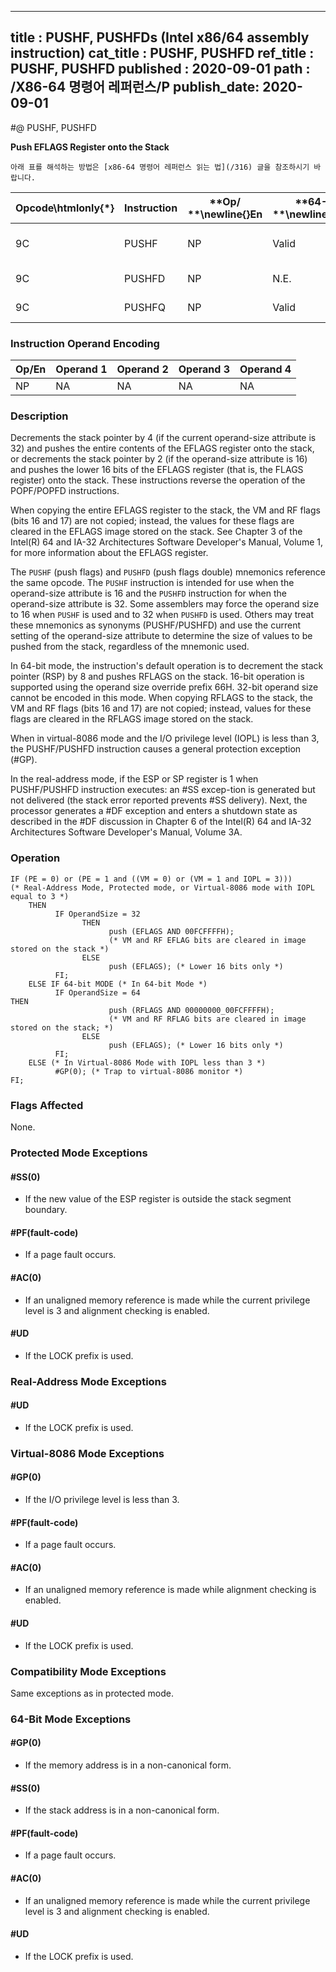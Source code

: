 ----------------------------
title : PUSHF, PUSHFDs (Intel x86/64 assembly instruction)
cat_title : PUSHF, PUSHFD
ref_title : PUSHF, PUSHFD
published : 2020-09-01
path : /X86-64 명령어 레퍼런스/P
publish_date: 2020-09-01
----------------------------


#@ PUSHF, PUSHFD

**Push EFLAGS Register onto the Stack**

```lec-info
아래 표를 해석하는 방법은 [x86-64 명령어 레퍼런스 읽는 법](/316) 글을 참조하시기 바랍니다.
```

|**Opcode\htmlonly{*}**|**Instruction**|**Op/ **\newline{}**En**|**64-Bit **\newline{}**Mode**|**Compat/**\newline{}**Leg Mode**|**Description**|
|----------------------|---------------|------------------------|-----------------------------|---------------------------------|---------------|
|9C|PUSHF|NP|Valid|Valid|Push lower 16 bits of EFLAGS.|
|9C|PUSHFD|NP|N.E.|Valid|Push EFLAGS.|
|9C|PUSHFQ|NP|Valid|N.E.|Push RFLAGS.|
### Instruction Operand Encoding


|Op/En|Operand 1|Operand 2|Operand 3|Operand 4|
|-----|---------|---------|---------|---------|
|NP|NA|NA|NA|NA|
### Description


Decrements the stack pointer by 4 (if the current operand-size attribute is 32) and pushes the entire contents of the EFLAGS register onto the stack, or decrements the stack pointer by 2 (if the operand-size attribute is 16) and pushes the lower 16 bits of the EFLAGS register (that is, the FLAGS register) onto the stack. These instructions reverse the operation of the POPF/POPFD instructions. 

When copying the entire EFLAGS register to the stack, the VM and RF flags (bits 16 and 17) are not copied; instead, the values for these flags are cleared in the EFLAGS image stored on the stack. See Chapter 3 of the Intel(R) 64 and IA-32 Architectures Software Developer's Manual, Volume 1, for more information about the EFLAGS register. 

The `PUSHF` (push flags) and `PUSHFD` (push flags double) mnemonics reference the same opcode. The `PUSHF` instruction is intended for use when the operand-size attribute is 16 and the `PUSHFD` instruction for when the operand-size attribute is 32. Some assemblers may force the operand size to 16 when `PUSHF` is used and to 32 when `PUSHFD` is used. Others may treat these mnemonics as synonyms (PUSHF/PUSHFD) and use the current setting of the operand-size attribute to determine the size of values to be pushed from the stack, regardless of the mnemonic used.

In 64-bit mode, the instruction's default operation is to decrement the stack pointer (RSP) by 8 and pushes RFLAGS on the stack. 16-bit operation is supported using the operand size override prefix 66H. 32-bit operand size cannot be encoded in this mode. When copying RFLAGS to the stack, the VM and RF flags (bits 16 and 17) are not copied; instead, values for these flags are cleared in the RFLAGS image stored on the stack.

When in virtual-8086 mode and the I/O privilege level (IOPL) is less than 3, the PUSHF/PUSHFD instruction causes a general protection exception (#GP).

In the real-address mode, if the ESP or SP register is 1 when PUSHF/PUSHFD instruction executes: an #SS excep-tion is generated but not delivered (the stack error reported prevents #SS delivery). Next, the processor generates a #DF exception and enters a shutdown state as described in the #DF discussion in Chapter 6 of the Intel(R) 64 and IA-32 Architectures Software Developer's Manual, Volume 3A.


### Operation

```info-verb
IF (PE = 0) or (PE = 1 and ((VM = 0) or (VM = 1 and IOPL = 3)))
(* Real-Address Mode, Protected mode, or Virtual-8086 mode with IOPL equal to 3 *)
    THEN
          IF OperandSize = 32
                THEN 
                      push (EFLAGS AND 00FCFFFFH);
                      (* VM and RF EFLAG bits are cleared in image stored on the stack *)
                ELSE 
                      push (EFLAGS); (* Lower 16 bits only *)
          FI;
    ELSE IF 64-bit MODE (* In 64-bit Mode *)
          IF OperandSize = 64
THEN 
                      push (RFLAGS AND 00000000_00FCFFFFH);
                      (* VM and RF RFLAG bits are cleared in image stored on the stack; *)
                ELSE 
                      push (EFLAGS); (* Lower 16 bits only *)
          FI;
    ELSE (* In Virtual-8086 Mode with IOPL less than 3 *)
          #GP(0); (* Trap to virtual-8086 monitor *)
FI;
```
### Flags Affected


None.


### Protected Mode Exceptions

#### #SS(0)
* If the new value of the ESP register is outside the stack segment boundary. 

#### #PF(fault-code)
* If a page fault occurs.

#### #AC(0)
* If an unaligned memory reference is made while the current privilege level is 3 and alignment checking is enabled.

#### #UD
* If the LOCK prefix is used.

### Real-Address Mode Exceptions

#### #UD
* If the LOCK prefix is used.

### Virtual-8086 Mode Exceptions

#### #GP(0)
* If the I/O privilege level is less than 3.

#### #PF(fault-code)
* If a page fault occurs.

#### #AC(0)
* If an unaligned memory reference is made while alignment checking is enabled.

#### #UD
* If the LOCK prefix is used.

### Compatibility Mode Exceptions



Same exceptions as in protected mode.


### 64-Bit Mode Exceptions

#### #GP(0)
* If the memory address is in a non-canonical form.

#### #SS(0)
* If the stack address is in a non-canonical form.

#### #PF(fault-code)
* If a page fault occurs.

#### #AC(0)
* If an unaligned memory reference is made while the current privilege level is 3 and alignment checking is enabled.

#### #UD
* If the LOCK prefix is used.
